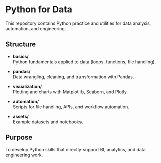 # Python for Data

This repository contains Python practice and utilities for data analysis, automation, and engineering.

## Structure
- **basics/**  
  Python fundamentals applied to data (loops, functions, file handling).

- **pandas/**  
  Data wrangling, cleaning, and transformation with Pandas.

- **visualization/**  
  Plotting and charts with Matplotlib, Seaborn, and Plotly.

- **automation/**  
  Scripts for file handling, APIs, and workflow automation.

- **assets/**  
  Example datasets and notebooks.

## Purpose
To develop Python skills that directly support BI, analytics, and data engineering work.
